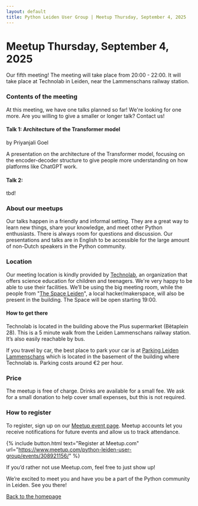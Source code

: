 ```yaml
---
layout: default
title: Python Leiden User Group | Meetup Thursday, September 4, 2025
---
```


# Meetup Thursday, September 4, 2025

Our fifth meeting! The meeting will take place from 20:00 - 22:00. It will take place at
Technolab in Leiden, near the Lammenschans railway station.

### Contents of the meeting

At this meeting, we have one talks planned so far! We're looking for one
more. Are you willing to give a smaller or longer talk? Contact us!

#### Talk 1: Architecture of the Transformer model

by Priyanjali Goel

A presentation on the architecture of the Transformer model, focusing on the encoder-decoder structure to give people more understanding on how platforms like ChatGPT work.

#### Talk 2:

tbd!

### About our meetups

Our talks happen in a friendly and informal setting. They are a great way to learn new things, share your knowledge, and meet other Python enthusiasts.
There is always room for questions and discussion.
Our presentations and talks are in English to
be accessible for the large amount of non-Dutch speakers in the Python community.

### Location

Our meeting location is kindly provided by [Technolab](https://www.technolableiden.nl/), an organization that offers
science education for children and teenagers. We're very happy to be able to use their facilities.
We’ll be using the big meeting room, while the
people from "[The Space Leiden](https://spaceleiden.nl/)", a local hacker/makerspace, will also be present in the
building. The Space will be open starting 19:00.

#### How to get there

Technolab is located in the building above the Plus supermarket (Bètaplein 28).
This is a 5 minute walk from the Leiden Lammenschans railway station. It’s also easily reachable by bus.

If you travel by car, the best place to park your car is at [Parking Leiden Lammenschans](https://parkingleidenlammenschans.nl/)
which is located in the basement of the building where Technolab is. Parking costs around €2 per hour.

### Price

The meetup is free of charge. Drinks are available for a small fee. We ask for a small donation to help cover small expenses, but this is not required.

### How to register

To register, sign up on our [Meetup event page](https://www.meetup.com/python-leiden-user-group/events/308921156/).
Meetup accounts let you receive notifications for future events and allow us to track attendance.

{% include button.html text="Register at Meetup.com" url="https://www.meetup.com/python-leiden-user-group/events/308921156/" %}

If you’d rather not use Meetup.com, feel free to just show up!

We’re excited to meet you and have you be a part of the Python community in Leiden. See you there!

[Back to the homepage](/)
